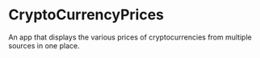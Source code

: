 # CryptoCurrencyPrices
An app that displays the various prices of cryptocurrencies from multiple sources in one place.
